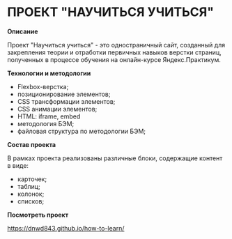 ПРОЕКТ "НАУЧИТЬСЯ УЧИТЬСЯ"
==========================

**Описание**

Проект "Научиться учиться" - это одностраничный сайт, созданный для
закрепления теории и отработки первичных навыков верстки страниц, полученных
в процессе обучения на онлайн-курсе Яндекс.Практикум.

**Технологии и методологии**

- Flexbox-верстка;
- позиционирование элементов;
- CSS трансформации элементов;
- CSS анимации элементов;
- HTML: iframe, embed
- методология БЭМ;
- файловая структура по методологии БЭМ;

**Состав проекта**

В рамках проекта реализованы различные блоки, содержащие контент в виде:

- карточек;
- таблиц;
- колонок;
- списков;

**Посмотреть проект**

https://dnwd843.github.io/how-to-learn/



